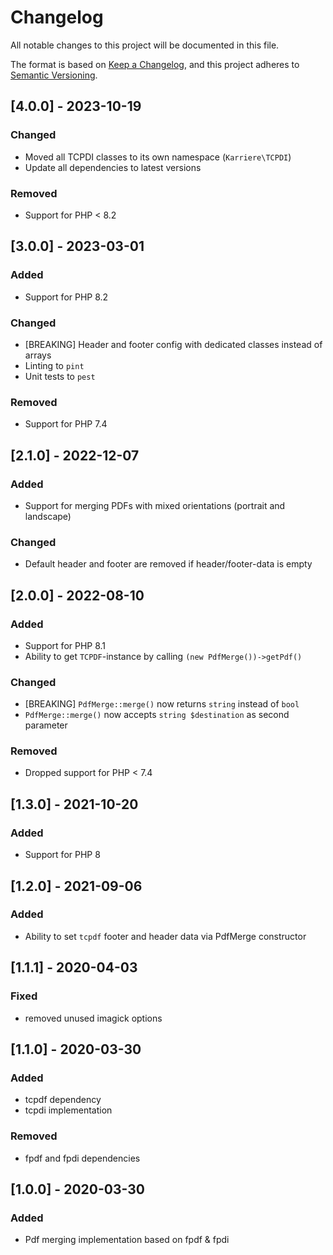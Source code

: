 # Changelog
All notable changes to this project will be documented in this file.

The format is based on [Keep a Changelog](https://keepachangelog.com/en/1.0.0/),
and this project adheres to [Semantic Versioning](https://semver.org/spec/v2.0.0.html).

## [4.0.0] - 2023-10-19
### Changed
- Moved all TCPDI classes to its own namespace (`Karriere\TCPDI`)
- Update all dependencies to latest versions

### Removed
- Support for PHP < 8.2

## [3.0.0] - 2023-03-01
### Added
- Support for PHP 8.2

### Changed
- [BREAKING] Header and footer config with dedicated classes instead of arrays
- Linting to `pint`
- Unit tests to `pest`

### Removed
- Support for PHP 7.4

## [2.1.0] - 2022-12-07
### Added
- Support for merging PDFs with mixed orientations (portrait and landscape)

### Changed
- Default header and footer are removed if header/footer-data is empty

## [2.0.0] - 2022-08-10
### Added
- Support for PHP 8.1
- Ability to get `TCPDF`-instance by calling `(new PdfMerge())->getPdf()`

### Changed
- [BREAKING] `PdfMerge::merge()` now returns `string` instead of `bool`
- `PdfMerge::merge()` now accepts `string $destination` as second parameter

### Removed
- Dropped support for PHP < 7.4

## [1.3.0] - 2021-10-20
### Added
- Support for PHP 8

## [1.2.0] - 2021-09-06
### Added
- Ability to set `tcpdf` footer and header data via PdfMerge constructor

## [1.1.1] - 2020-04-03
### Fixed
- removed unused imagick options

## [1.1.0] - 2020-03-30
### Added
- tcpdf dependency
- tcpdi implementation

### Removed
- fpdf and fpdi dependencies

## [1.0.0] - 2020-03-30

### Added
- Pdf merging implementation based on fpdf & fpdi
